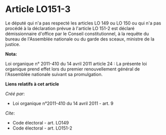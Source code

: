 # Article LO151-3

Le député qui n'a pas respecté les articles LO 149 ou LO 150 ou qui n'a pas procédé à la déclaration prévue à l'article LO
151-2 est déclaré démissionnaire d'office par le Conseil constitutionnel, à la requête du bureau de l'Assemblée nationale ou
du garde des sceaux, ministre de la justice.

**Nota:**

Loi organique n° 2011-410 du 14 avril 2011 article 24 : La présente loi organique prend effet lors du premier renouvellement
général de l'Assemblée nationale suivant sa promulgation.

**Liens relatifs à cet article**

_Créé par_:

  - Loi organique n°2011-410 du 14 avril 2011 - art. 9

_Cite_:

  - Code électoral - art. LO149
  - Code électoral - art. LO151-2
